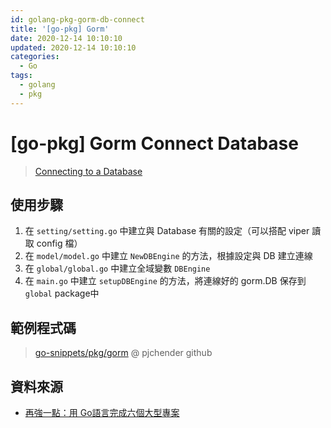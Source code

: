 ```yaml
---
id: golang-pkg-gorm-db-connect
title: '[go-pkg] Gorm'
date: 2020-12-14 10:10:10
updated: 2020-12-14 10:10:10
categories:
  - Go
tags:
  - golang
  - pkg
---
```


# [go-pkg] Gorm Connect Database

> [Connecting to a Database](https://gorm.io/docs/connecting_to_the_database.html)

## 使用步驟

1. 在 `setting/setting.go` 中建立與 Database 有關的設定（可以搭配 viper 讀取 config 檔）
2. 在 `model/model.go` 中建立 `NewDBEngine` 的方法，根據設定與 DB 建立連線
3. 在 `global/global.go` 中建立全域變數 `DBEngine`
4. 在 `main.go` 中建立 `setupDBEngine` 的方法，將連線好的 gorm.DB 保存到 `global` package中

## 範例程式碼

> [go-snippets/pkg/gorm](https://github.com/pjchender/go-snippets/tree/master/pkg/gorm) @ pjchender github

## 資料來源

- [再強一點：用 Go語言完成六個大型專案](https://www.tenlong.com.tw/products/9789865501501)
